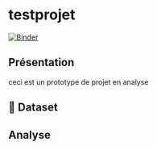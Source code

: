# testprojet
[![Binder](https://mybinder.org/badge_logo.svg)](https://mybinder.org/v2/gh/nakiagaddour/testprojet/main?filepath=index.ipynb)
## Présentation 
ceci est un prototype de projet en analyse
## :file_folder: Dataset

## Analyse 
